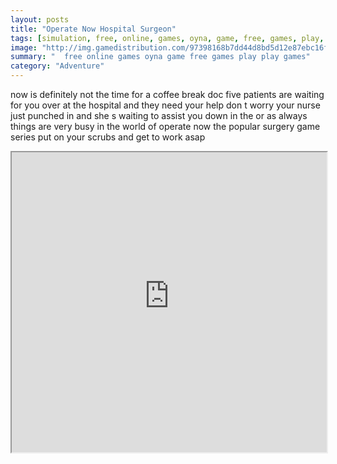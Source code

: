 ```yaml
---
layout: posts
title: "Operate Now Hospital Surgeon"
tags: [simulation, free, online, games, oyna, game, free, games, play, play, games]
image: "http://img.gamedistribution.com/97398168b7dd44d8bd5d12e87ebc16f9.jpg"
summary: "  free online games oyna game free games play play games"
category: "Adventure"
---
```


now is definitely not the time for a coffee break doc five patients are waiting for you over at the hospital and they need your help don t worry your nurse just punched in and she s waiting to assist you down in the or as always things are very busy in the world of operate now the popular surgery game series put on your scrubs and get to work asap

<iframe width="100%" height="480px;" src="http://html5.gamedistribution.com/97398168b7dd44d8bd5d12e87ebc16f9/"></iframe>